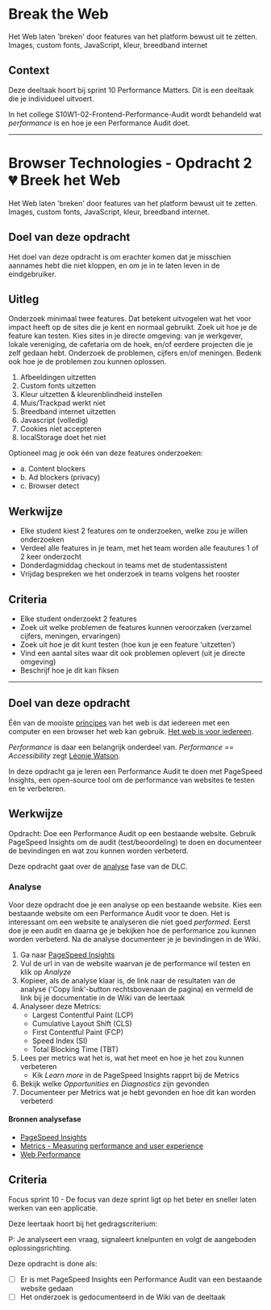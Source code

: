 
# Break the Web

Het Web laten 'breken' door features van het platform bewust uit te zetten. Images, custom fonts, JavaScript, kleur, breedband internet

## Context

Deze deeltaak hoort bij sprint 10 Performance Matters. Dit is een deeltaak die je individueel uitvoert.

In het college S10W1-02-Frontend-Performance-Audit wordt behandeld wat _performance_ is en hoe je een Performance Audit doet.



--------


# Browser Technologies - Opdracht 2 💔 Breek het Web

Het Web laten 'breken' door features van het platform bewust uit te zetten. Images, custom fonts, JavaScript, kleur, breedband internet.

## Doel van deze opdracht

Het doel van deze opdracht is om erachter komen dat je misschien aannames hebt die niet kloppen, en om je in te laten leven in de eindgebruiker.

## Uitleg

Onderzoek minimaal twee features. Dat betekent uitvogelen wat het voor impact heeft op de sites die je kent en normaal gebruikt. Zoek uit hoe je de feature kan testen. Kies sites in je directe omgeving: van je werkgever, lokale vereniging, de cafetaria om de hoek, en/of eerdere projecten die je zelf gedaan hebt. Onderzoek de problemen, cijfers en/of meningen. Bedenk ook hoe je de problemen zou kunnen oplossen.

1. Afbeeldingen uitzetten
2. Custom fonts uitzetten
3. Kleur uitzetten & kleurenblindheid instellen
4. Muis/Trackpad werkt niet
5. Breedband internet uitzetten
6. Javascript (volledig)
7. Cookies niet accepteren
8. localStorage doet het niet

Optioneel mag je ook één van deze features onderzoeken:

- a. Content blockers
- b. Ad blockers (privacy)
- c. Browser detect

## Werkwijze

- Elke student kiest 2 features om te onderzoeken, welke zou je willen onderzoeken
- Verdeel alle features in je team, met het team worden alle feautures 1 of 2 keer onderzocht  
- Donderdagmiddag checkout in teams met de studentassistent
- Vrijdag bespreken we het onderzoek in teams volgens het rooster


## Criteria

- Elke student onderzoekt 2 features
- Zoek uit welke problemen de features kunnen veroorzaken (verzamel cijfers, meningen, ervaringen)
- Zoek uit hoe je dit kunt testen (hoe kun je een feature ‘uitzetten’)
- Vind een aantal sites waar dit ook problemen oplevert (uit je directe omgeving)
- Beschrijf hoe je dit kan fiksen



---------




## Doel van deze opdracht

Één van de mooiste [principes](https://www.w3.org/DesignIssues/Principles.html) van het web is dat iedereen met een computer en een browser het web kan gebruik. [Het web is voor iedereen](https://www.youtube.com/watch?v=UMNFehJIi0E). 

_Performance_ is daar een belangrijk onderdeel van. _Performance == Accessibility_ zegt [Léonie Watson](https://tink.uk/about-leonie/). 

In deze opdracht ga je leren een Performance Audit te doen met PageSpeed Insights, een open-source tool om de performance van websites te testen en te verbeteren. 

## Werkwijze

Opdracht: Doe een Performance Audit op een bestaande website. Gebruik PageSpeed Insights om de audit (test/beoordeling) te doen en documenteer de bevindingen en wat zou kunnen worden verbeterd. 


Deze opdracht gaat over de [analyse](#analyse) fase van de DLC.

### Analyse

Voor deze opdracht doe je een analyse op een bestaande website. Kies een bestaande website om een Performance Audit voor te doen. Het is interessant om een website te analyseren die niet goed _performed_. Eerst doe je een audit en daarna ge je bekijken hoe de performance zou kunnen worden verbeterd. Na de analyse documenteer je je bevindingen in de Wiki. 


1. Ga naar [PageSpeed Insights](https://pagespeed.web.dev)
2. Vul de url in van de website waarvan je de performance wil testen en klik op _Analyze_
3. Kopieer, als de analyse klaar is, de link naar de resultaten van de analyse ('Copy link'-button rechtsbovenaan de pagina) en vermeld de link bij je documentatie in de Wiki van de leertaak
4. Analyseer deze Metrics:
    - Largest Contentful Paint (LCP)
    - Cumulative Layout Shift (CLS)
    - First Contentful Paint (FCP)
    - Speed Index (SI)
    - Total Blocking Time (TBT)
5. Lees per metrics wat het is, wat het meet en hoe je het zou kunnen verbeteren
    - Kik _Learn more_ in de PageSpeed Insights  rapprt bij de Metrics
6. Bekijk welke _Opportunities_ en _Diagnostics_ zijn gevonden
7. Documenteer per Metrics wat je hebt gevonden en hoe dit kan worden verbeterd

#### Bronnen analysefase

- [PageSpeed Insights](https://pagespeed.web.dev)
- [Metrics - Measuring performance and user experience](https://web.dev/metrics/)
- [Web Performance](https://developer.mozilla.org/en-US/docs/Web/Performance)

## Criteria

Focus sprint 10 - De focus van deze sprint ligt op het beter en sneller laten werken van een applicatie.

Deze leertaak hoort bij het gedragscriterium:

P: Je analyseert een vraag, signaleert knelpunten en volgt de aangeboden oplossingsrichting.

Deze opdracht is done als:

- [ ] Er is met PageSpeed Insights een Performance Audit van een bestaande website gedaan
- [ ] Het onderzoek is gedocumenteerd in de Wiki van de deeltaak
